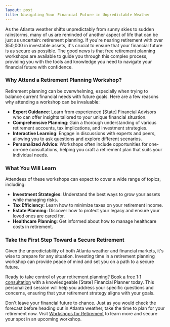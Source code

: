 ```yaml
---
layout: post
title: Navigating Your Financial Future in Unpredictable Weather
---
```



As the Atlanta weather shifts unpredictably from sunny skies to sudden rainstorms, many of us are reminded of another aspect of life that can be just as uncertain: retirement planning. If you're nearing retirement with over $50,000 in investable assets, it's crucial to ensure that your financial future is as secure as possible. The good news is that free retirement planning workshops are available to guide you through this complex process, providing you with the tools and knowledge you need to navigate your financial future with confidence.

### Why Attend a Retirement Planning Workshop?

Retirement planning can be overwhelming, especially when trying to balance current financial needs with future goals. Here are a few reasons why attending a workshop can be invaluable:

- **Expert Guidance**: Learn from experienced [State] Financial Advisors who can offer insights tailored to your unique financial situation.
- **Comprehensive Planning**: Gain a thorough understanding of various retirement accounts, tax implications, and investment strategies.
- **Interactive Learning**: Engage in discussions with experts and peers, allowing you to ask questions and explore different scenarios.
- **Personalized Advice**: Workshops often include opportunities for one-on-one consultations, helping you craft a retirement plan that suits your individual needs.

### What You Will Learn

Attendees of these workshops can expect to cover a wide range of topics, including:

- **Investment Strategies**: Understand the best ways to grow your assets while managing risks.
- **Tax Efficiency**: Learn how to minimize taxes on your retirement income.
- **Estate Planning**: Discover how to protect your legacy and ensure your loved ones are cared for.
- **Healthcare Planning**: Get informed about how to manage healthcare costs in retirement.

### Take the First Step Toward a Secure Retirement

Given the unpredictability of both Atlanta weather and financial markets, it's wise to prepare for any situation. Investing time in a retirement planning workshop can provide peace of mind and set you on a path to a secure future.

Ready to take control of your retirement planning? [Book a free 1:1 consultation](https://workshopsforretirement.com) with a knowledgeable [State] Financial Planner today. This personalized session will help you address your specific questions and concerns, ensuring that your retirement strategy aligns with your goals.

Don't leave your financial future to chance. Just as you would check the forecast before heading out in Atlanta weather, take the time to plan for your retirement now. Visit [Workshops for Retirement](https://workshopsforretirement.com) to learn more and secure your spot in an upcoming workshop.